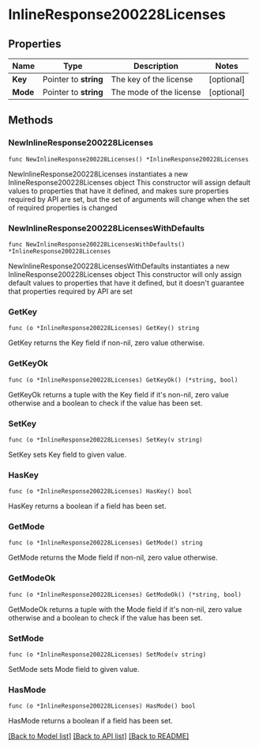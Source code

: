 # InlineResponse200228Licenses

## Properties

Name | Type | Description | Notes
------------ | ------------- | ------------- | -------------
**Key** | Pointer to **string** | The key of the license | [optional] 
**Mode** | Pointer to **string** | The mode of the license | [optional] 

## Methods

### NewInlineResponse200228Licenses

`func NewInlineResponse200228Licenses() *InlineResponse200228Licenses`

NewInlineResponse200228Licenses instantiates a new InlineResponse200228Licenses object
This constructor will assign default values to properties that have it defined,
and makes sure properties required by API are set, but the set of arguments
will change when the set of required properties is changed

### NewInlineResponse200228LicensesWithDefaults

`func NewInlineResponse200228LicensesWithDefaults() *InlineResponse200228Licenses`

NewInlineResponse200228LicensesWithDefaults instantiates a new InlineResponse200228Licenses object
This constructor will only assign default values to properties that have it defined,
but it doesn't guarantee that properties required by API are set

### GetKey

`func (o *InlineResponse200228Licenses) GetKey() string`

GetKey returns the Key field if non-nil, zero value otherwise.

### GetKeyOk

`func (o *InlineResponse200228Licenses) GetKeyOk() (*string, bool)`

GetKeyOk returns a tuple with the Key field if it's non-nil, zero value otherwise
and a boolean to check if the value has been set.

### SetKey

`func (o *InlineResponse200228Licenses) SetKey(v string)`

SetKey sets Key field to given value.

### HasKey

`func (o *InlineResponse200228Licenses) HasKey() bool`

HasKey returns a boolean if a field has been set.

### GetMode

`func (o *InlineResponse200228Licenses) GetMode() string`

GetMode returns the Mode field if non-nil, zero value otherwise.

### GetModeOk

`func (o *InlineResponse200228Licenses) GetModeOk() (*string, bool)`

GetModeOk returns a tuple with the Mode field if it's non-nil, zero value otherwise
and a boolean to check if the value has been set.

### SetMode

`func (o *InlineResponse200228Licenses) SetMode(v string)`

SetMode sets Mode field to given value.

### HasMode

`func (o *InlineResponse200228Licenses) HasMode() bool`

HasMode returns a boolean if a field has been set.


[[Back to Model list]](../README.md#documentation-for-models) [[Back to API list]](../README.md#documentation-for-api-endpoints) [[Back to README]](../README.md)


